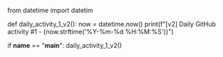 from datetime import datetim

def daily_activity_1_v2():
    now = datetime.now()
    print(f"[v2] Daily GitHub activity #1 - {now.strftime('%Y-%m-%d %H:%M:%S')}")

if __name__ == "__main__":
    daily_activity_1_v2()
